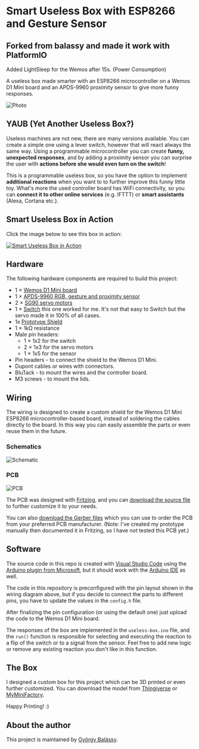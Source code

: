 # Smart Useless Box with ESP8266 and Gesture Sensor

## Forked from balassy and made it work with PlatformIO

Added LightSleep for the Wemos after 15s. (Power Consumption)

A useless box made smarter with an ESP8266 microcontroller on a Wemos D1 Mini board and an APDS-9960 proximity sensor to give more funny responses.

![Photo](./media/Useless-Box.jpg)

## YAUB (Yet Another Useless Box?)

Useless machines are not new, there are many versions available. You can create a simple one using a lever switch, however that will react always the same way. Using a programmable microcontroller you can create **funny, unexpected responses**, and by adding a proximity sensor you can surprise the user with **actions before she would even turn on the switch**!

This is a programmable useless box, so you have the option to implement **additional reactions** when you want to to further improve this funny little toy. What's more the used controller board has WiFi connectivity, so you can **connect it to other online services** (e.g. IFTTT) or **smart assistants** (Alexa, Cortana etc.).

## Smart Useless Box in Action

Click the image below to see this box in action:

[![Smart Useless Box in Action](./media/video-preview.png)](http://www.youtube.com/watch?v=x0kGetj1nt8 "Smart Useless Box in Action")

## Hardware

The following hardware components are required to build this project:

- 1 × [Wemos D1 Mini board](hhttps://www.bastelgarage.ch/wemos-d1-mini-esp8266-nodemcu-lua-board?search=wemos%20d1%20mini%20esp8266%20nodemcu%20lua%20board)
- 1 × [APDS-9960 RGB, gesture and proximity sensor](https://www.bastelgarage.ch/apds-9960-rgb-gesten-distanz-sensor-modul-i2c?search=apds-9960%20rgb%20%2F%20gesten%20%2F%20distanz%20sensor%20modul%20i2c)
- 2 × [SG90 servo motors](https://www.bastelgarage.ch/tower-pro-micro-servo-9g-sg90?search=tower%20pro%20micro%20servo%209g%20%2F%20sg90)
- 1 × [Switch](ttps://www.bastelgarage.ch/kippschalter-on-on-mts-102?search=kippschalter%20on-on%20mts-102) this one worked for me. It's not that easy to Switch but the servo made it in 100% of all cases.  
- 1x [Prototype Shield](https://www.bastelgarage.ch/wemos-d1-mini-prototype-shield?search=wemos%20d1%20mini%20prototype%20shield)
- 1 × 1kΩ resistance
- Male pin headers:
  - 1 × 1x2 for the switch
  - 2 × 1x3 for the servo motors
  - 1 × 1x5 for the sensor
- Pin headers - to connect the shield to the Wemos D1 Mini.
- Dupont cables or wires with connectors.
- BluTack - to mount the wires and the controller board.
- M3 screws - to mount the lids.

## Wiring

The wiring is designed to create a custom shield for the Wemos D1 Mini ESP8266 microcontroller-based board, instead of soldering the cables directly to the board. In this way you can easily assemble the parts or even reuse them in the future.

### Schematics

![Schematic](./wiring/Useless-Box-Shield-v1-Schematic.png)

### PCB

![PCB](./wiring/Useless-Box-Shield-v1-PCB.png)

The PCB was designed with [Fritzing](https://fritzing.org), and you can [download the source file](./wiring/Useless-Box-Shield-v1.fzz) to further customize it to your needs.

You can also [download the Gerber files](./wiring/Useless-Box-Shield-v1-PCB-Gerber.zip) which you can use to order the PCB from your preferred PCB manufacturer. (Note: I've created my prototype manually then documented it in Fritzing, so I have not tested this PCB yet.)

## Software

The source code in this repo is created with [Visual Studio Code](https://code.visualstudio.com) using the [Arduino plugin from Microsoft](https://marketplace.visualstudio.com/items?itemName=vsciot-vscode.vscode-arduino), but it should work with the [Arduino IDE](https://www.arduino.cc/en/main/software) as well.

The code in this repository is preconfigured with the pin layout shown in the wiring diagram above, but if you decide to connect the parts to different pins, you have to update the values in the `config.h` file.

After finalizing the pin configuration (or using the default one) just upload the code to the Wemos D1 Mini board.

The responses of the box are implemented in the `useless-box.ino` file, and the `run()` function is responsible for selecting and executing the reaction to a flip of the switch or to a signal from the sensor. Feel free to add new logic or remove any existing reaction you don't like in this function.

## The Box

I designed a custom box for this project which can be 3D printed or even further customized. You can download the model from [Thingiverse](https://www.thingiverse.com/thing:3856965) or [MyMiniFactory](https://www.myminifactory.com/object/3d-print-100944).

Happy Printing! :)

## About the author

This project is maintained by [György Balássy](https://linkedin.com/in/balassy).
